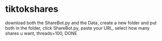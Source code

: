 # tiktokshares
download both the ShareBot.py and the Data, 
create a new folder and put both in the folder, 
click ShareBot.py, 
paste your URL, 
select how many shares u want, 
threads=100, 
DONE
